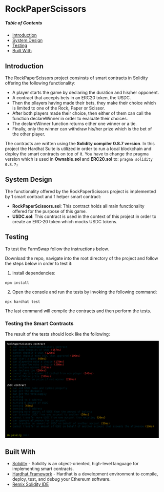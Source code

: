 # RockPaperScissors



##### Table of Contents  
- [Introduction](#introduction)
- [System Design](#system-design)
- [Testing](#testing)
- [Built With](#built-with)

## Introduction
The RockPaperScissors project consinsts of smart contracts in Solidity offering the following functionality:

- A player starts the game by declaring the duration and his/her opponent.
- A contract that accepts bets in an ERC20 token, the USDC.
- Then the pllayers having made their bets, they make their choice which is limited to one of the Rock, Paper or Scissor.
- After both players made their choice, then either of them can call the function declareWinner in order to evaluate their choices.
- The declareWinner function returns either one winner or a tie.
- Finally, only the winner can withdraw his/her prize which is the bet of the other player.

The contracts are written using the **Solidity compiler 0.8.7 version**. In this project the Hardhat Suite is utilized in order to run a local blockchain and deploy the smart contracts on top of it. You have to change the pragma version which is used in **Ownable.sol** and **ERC20.sol** to: `pragma solidity 0.8.7;` 

## System Design
The functionality offered by the RockPaperScissors project is implemented by 1 smart contract and 1 helper smart contract:

- **RockPaperScissors.sol**: This contract holds all main functionality offered for the purpose of this game.
- **USDC.sol**: This contract is used in the context of this project in order to create an ERC-20 token which mocks USDC tokens.

## Testing

To test the FarmSwap follow the instructions below.

Download the repo, navigate into the root directory of the project and follow the steps below in order to test it:

1. Install dependencies:

``npm install``

2. Open the console and run the tests by invoking the following command:

`npx hardhat test`

The last command will compile the contracts and then perform the tests.

### Testing the Smart Contracts
The result of the tests should look like the following:

![hardhat tests](img/tests.png)

## Built With

* [Solidity](https://solidity.readthedocs.io/en/v0.5.3/) - Solidity is an object-oriented, high-level language for implementing smart contracts.
* [Hardhat Framework](http://https://hardhat.org/) - Hardhat is a development environment to compile, deploy, test, and debug your Ethereum software.
* [Remix Solidity IDE](https://remix.ethereum.org/)
